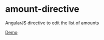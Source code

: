 # amount-directive
AngularJS directive to edit the list of amounts

[Demo](http://svkolm.github.io/amount-directive/)
